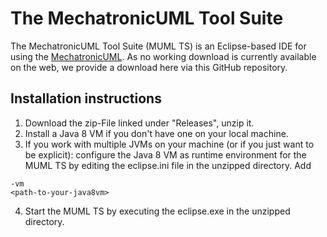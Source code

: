 # The MechatronicUML Tool Suite

The MechatronicUML Tool Suite (MUML TS) is an Eclipse-based IDE for using the [MechatronicUML](http://www.mechatronicuml.org/de/index.html). As no working download is currently available on the web, we provide a download here via this GitHub repository.

## Installation instructions

1) Download the zip-File linked under "Releases", unzip it.
2) Install a Java 8 VM if you don't have one on your local machine.
3) If you work with multiple JVMs on your machine (or if you just want to be explicit): configure the Java 8 VM as runtime environment for the MUML TS by editing the eclipse.ini file in the unzipped directory. Add 
```
-vm
<path-to-your-java8vm>
```
4) Start the MUML TS by executing the eclipse.exe in the unzipped directory.